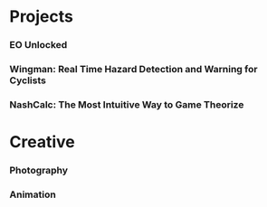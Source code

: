 # Projects

### EO Unlocked

### Wingman: Real Time Hazard Detection and Warning for Cyclists 

### NashCalc: The Most Intuitive Way to Game Theorize 

# Creative 

### Photography

### Animation


